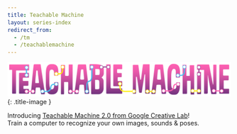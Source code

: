 ```yaml
---
title: Teachable Machine
layout: series-index
redirect_from:
  - /tm
  - /teachablemachine
---
```


<link rel="stylesheet" href="{{ '/assets/css/page-specific/teachable-machine.css' | relative_url }}">

![Teachable Machine image title](/assets/images/tm_horizontal.png){: .title-image }

<div class="add-bars">
  <p>
    Introducing <a href="https://teachablemachine.withgoogle.com/">Teachable Machine 2.0 from Google Creative Lab</a>! <br/>
    Train a computer to recognize your own images, sounds & poses.
  </p>
</div>
